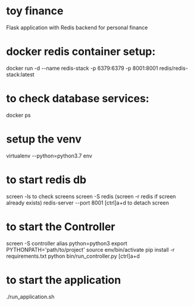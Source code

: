# toy finance
Flask application with Redis backend for personal finance

# docker redis container setup:
docker run -d --name redis-stack -p 6379:6379 -p 8001:8001 redis/redis-stack:latest

# to check database services:
docker ps

# setup the venv
virtualenv --python=python3.7 env

# to start redis db
screen -ls to check screens
screen -S redis (screen -r redis if screen already exists)
redis-server --port 8001
[ctrl]a+d to detach screen

# to start the Controller
screen -S controller
alias python=python3
export PYTHONPATH='path/to/project'
source env/bin/activate
pip install -r requirements.txt
python bin/run_controller.py
[ctrl]a+d

# to start the application
./run_application.sh
